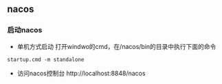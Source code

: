 ## nacos
### 启动nacos
* 单机方式启动
打开windwo的cmd，在/nacos/bin的目录中执行下面的命令
```shell
startup.cmd -m standalone
```
* 访问nacos控制台
  http://localhost:8848/nacos

